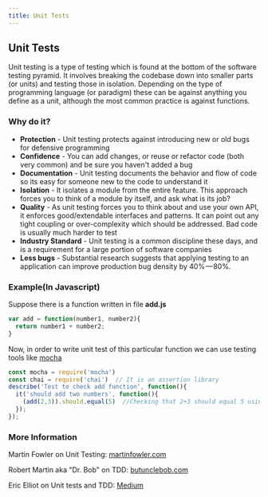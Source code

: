 ```yaml
---
title: Unit Tests
---
```

## Unit Tests

Unit testing is a type of testing which is found at the bottom of the software testing pyramid.
It involves breaking the codebase down into smaller parts (or units) and testing those in isolation.
Depending on the type of programming language (or paradigm) these can be against anything you define as a unit, although the most common practice is against functions.

### Why do it?

- **Protection** - Unit testing protects against introducing new or old bugs for defensive programming
- **Confidence** - You can add changes, or reuse or refactor code (both very common) and be sure you haven't added a bug
- **Documentation** - Unit testing documents the behavior and flow of code so its easy for someone new to the code to understand it
- **Isolation** - It isolates a module from the entire feature. This approach forces you to think of a module by itself, and ask what is its job?
- **Quality** - As unit testing forces you to think about and use your own API, it enforces good/extendable interfaces and patterns. It can point out any tight coupling or over-complexity which should be addressed. Bad code is usually much harder to test 
- **Industry Standard** -  Unit testing is a common discipline these days, and is a requirement for a large portion of software companies
- **Less bugs** - Substantial research suggests that applying testing to an application can improve production bug density by 40% — 80%.

### Example(In Javascript)
Suppose there is a function written in file **add.js**
```javascript
var add = function(number1, number2){
  return number1 + number2;
}
```
Now, in order to write unit test of this particular function we can use testing tools like [mocha](http://mochajs.org/)
```javascript
const mocha = require('mocha')
const chai = require('chai')  // It is an assertion library
describe('Test to check add function', function(){
  it('should add two numbers', function(){
    (add(2,3)).should.equal(5)  //Checking that 2+3 should equal 5 using the given add function
  });
});
```

### More Information

Martin Fowler on Unit Testing: <a href='https://www.martinfowler.com/bliki/UnitTest.html' target='_blank' rel='nofollow'>martinfowler.com</a>

Robert Martin aka "Dr. Bob" on TDD: <a href='http://www.butunclebob.com/ArticleS.UncleBob.TheThreeRulesOfTdd' target='_blank' rel='nofollow'>butunclebob.com</a>

Eric Elliot on Unit tests and TDD: <a href='https://medium.com/javascript-scene/5-common-misconceptions-about-tdd-unit-tests-863d5beb3ce9' target='_blank' rel='nofollow'>Medium</a>

